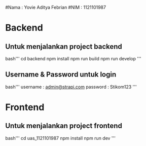 #Nama : Yovie Aditya Febrian
#NIM  : 1121101987

# Backend
## Untuk menjalankan project backend
bash'''
cd backend
npm install
npm run build
npm run develop
'''
## Username & Password untuk login
bash'''
username : admin@strapi.com
password : Stikom123
'''


# Frontend
## Untuk menjalankan project frontend
bash'''
cd uas_1121101987
npm install
npm run dev
'''
